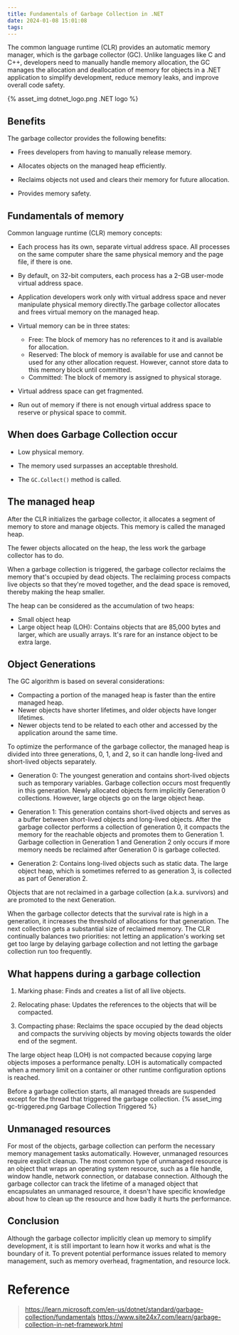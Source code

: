 ```yaml
---
title: Fundamentals of Garbage Collection in .NET
date: 2024-01-08 15:01:08
tags:
---
```



The common language runtime (CLR) provides an automatic memory manager, which is the garbage collector (GC).
Unlike languages like C and C++, developers need to manually handle memory allocation, the GC manages the allocation and deallocation of memory for objects in a .NET application to simplify development, reduce memory leaks, and improve overall code safety.

{% asset_img dotnet_logo.png .NET logo %}


<!-- more -->


## Benefits

The garbage collector provides the following benefits:

+ Frees developers from having to manually release memory.

+ Allocates objects on the managed heap efficiently.

+ Reclaims objects not used and clears their memory for future allocation.

+ Provides memory safety.


## Fundamentals of memory

Common language runtime (CLR) memory concepts:

+ Each process has its own, separate virtual address space. All processes on the same computer share the same physical memory and the page file, if there is one.

+ By default, on 32-bit computers, each process has a 2-GB user-mode virtual address space.

+ Application developers work only with virtual address space and never manipulate physical memory directly.The garbage collector allocates and frees virtual memory on the managed heap.

+ Virtual memory can be in three states:

	+ Free: The block of memory has no references to it and is available for allocation.
	+ Reserved: The block of memory is available for use and cannot be used for any other allocation request. However, cannot store data to this memory block until committed.
	+ Committed: The block of memory is assigned to physical storage.


+ Virtual address space can get fragmented.

+ Run out of memory if there is not enough virtual address space to reserve or physical space to commit.


## When does Garbage Collection occur

+ Low physical memory.

+ The memory used surpasses an acceptable threshold.

+ The `GC.Collect()` method is called.


## The managed heap

After the CLR initializes the garbage collector, it allocates a segment of memory to store and manage objects. This memory is called the managed heap.

The fewer objects allocated on the heap, the less work the garbage collector has to do.

When a garbage collection is triggered, the garbage collector reclaims the memory that's occupied by dead objects. The reclaiming process compacts live objects so that they're moved together, and the dead space is removed, thereby making the heap smaller.

The heap can be considered as the accumulation of two heaps:
+ Small object heap
+ Large object heap (LOH): Contains objects that are 85,000 bytes and larger, which are usually arrays. It's rare for an instance object to be extra large.


## Object Generations

The GC algorithm is based on several considerations:
+ Compacting a portion of the managed heap is faster than the entire managed heap.
+ Newer objects have shorter lifetimes, and older objects have longer lifetimes.
+ Newer objects tend to be related to each other and accessed by the application around the same time.

To optimize the performance of the garbage collector, the managed heap is divided into three generations, 0, 1, and 2, so it can handle long-lived and short-lived objects separately.

+ Generation 0: The youngest generation and contains short-lived objects such as temporary variables. Garbage collection occurs most frequently in this generation.
Newly allocated objects form implicitly Generation 0 collections. However, large objects go on the large object heap.

+ Generation 1: This generation contains short-lived objects and serves as a buffer between short-lived objects and long-lived objects. After the garbage collector performs a collection of generation 0, it compacts the memory for the reachable objects and promotes them to Generation 1. Garbage collection in Generation 1 and Generation 2 only occurs if more memory needs be reclaimed after Generation 0 is garbage collected.

+ Generation 2: Contains long-lived objects such as static data. The large object heap, which is sometimes referred to as generation 3, is collected as part of Generation 2.

Objects that are not reclaimed in a garbage collection (a.k.a. survivors) and are promoted to the next Generation.

When the garbage collector detects that the survival rate is high in a generation, it increases the threshold of allocations for that generation. The next collection gets a substantial size of reclaimed memory. The CLR continually balances two priorities: not letting an application's working set get too large by delaying garbage collection and not letting the garbage collection run too frequently.


## What happens during a garbage collection

1. Marking phase: Finds and creates a list of all live objects.

2. Relocating phase: Updates the references to the objects that will be compacted.

3. Compacting phase: Reclaims the space occupied by the dead objects and compacts the surviving objects by moving objects towards the older end of the segment.

The large object heap (LOH) is not compacted because copying large objects imposes a performance penalty. LOH is automatically compacted when a memory limit on a container or other runtime configuration options is reached.

Before a garbage collection starts, all managed threads are suspended except for the thread that triggered the garbage collection.
{% asset_img gc-triggered.png Garbage Collection Triggered %}


## Unmanaged resources

For most of the objects, garbage collection can perform the necessary memory management tasks automatically. However, unmanaged resources require explicit cleanup.
The most common type of unmanaged resource is an object that wraps an operating system resource, such as a file handle, window handle, network connection, or database connection.
Although the garbage collector can track the lifetime of a managed object that encapsulates an unmanaged resource, it doesn't have specific knowledge about how to clean up the resource and how badly it hurts the performance.

## Conclusion

Although the garbage collector implicitly clean up memory to simplify development, it is still important to learn how it works and what is the boundary of it.
To prevent potential performance issues related to memory management, such as memory overhead, fragmentation, and resource lock.


# Reference
> https://learn.microsoft.com/en-us/dotnet/standard/garbage-collection/fundamentals
> https://www.site24x7.com/learn/garbage-collection-in-net-framework.html